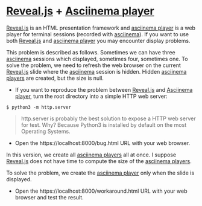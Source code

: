 # [Reveal.js](https://revealjs.com/) + [Asciinema player](https://github.com/asciinema/asciinema)

[Reveal.js](https://revealjs.com/) is an HTML presentation framework and [asciinema player](https://github.com/asciinema/asciinema-player) is a web player for terminal sessions (recorded with [asciinema](https://github.com/asciinema/asciinema)). If you want to use both [Reveal.js](https://revealjs.com/) and [asciinema player](https://github.com/asciinema/asciinema-player) you may encounter display problems.

This problem is described as follows. Sometimes we can have three [asciinema](https://github.com/asciinema/asciinema) sessions which displayed, sometimes four, sometimes one. To solve the problem, we need to refresh the web browser on the current [Reveal.js](https://revealjs.com/) slide where the [asciinema](https://github.com/asciinema/asciinema) session is hidden. Hidden [asciinema players](https://github.com/asciinema/asciinema-player) are created, but the size is null.

* If you want to reproduce the problem between [Reveal.js](https://revealjs.com/) and [Asciinema player](https://github.com/asciinema/asciinema), turn the root directory into a simple HTTP web server:

```
$ python3 -m http.server
```

> http.server is probably the best solution to expose a HTTP web server for test. Why? Because Python3 is installed by default on the most Operating Systems.

* Open the https://localhost:8000/bug.html URL with your web browser.

In this version, we create all [asciinema players](https://github.com/asciinema/asciinema-player) all at once. I suppose [Reveal.js](https://revealjs.com/) does not have time to compute the size of the [asciinema players](https://github.com/asciinema/asciinema-player).

To solve the problem, we create the [asciinema player](https://github.com/asciinema/asciinema-player) only when the slide is displayed.

* Open the https://localhost:8000/workaround.html URL with your web browser and test the result.
